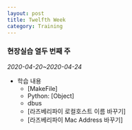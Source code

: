```yaml
---
layout: post
title: Twelfth Week
category: Training
---
```

### 현장실습 열두 번째 주
*2020-04-20~2020-04-24*

- 학습 내용
  - [MakeFile]
  - Python: [Object]
  - dbus
  - [라즈베리파이 로컬호스트 이름 바꾸기]
  - [라즈베리파이 Mac Address 바꾸기]
